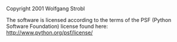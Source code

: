 Copyright 2001 Wolfgang Strobl

The software is licensed according to the terms of the PSF (Python Software Foundation) license found here: http://www.python.org/psf/license/